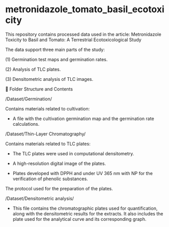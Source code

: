 # metronidazole_tomato_basil_ecotoxicity
This repository contains processed data used in the article: Metronidazole Toxicity to Basil and Tomato: A Terrestrial Ecotoxicological Study 

The data support three main parts of the study:

(1) Germination test maps and germination rates.

(2) Analysis of TLC plates.

(3) Densitometric analysis of TLC images.


📂 Folder Structure and Contents

/Dataset/Germination/

Contains materials related to cultivation:
 - A file with the cultivation germination map and the germination rate calculations.

/Dataset/Thin-Layer Chromatography/

Contains materials related to TLC plates:

- The TLC plates were used in computational densitometry.

- A high-resolution digital image of the plates.

- Plates developed with DPPH and under UV 365 nm with NP for the verification of phenolic substances.

The protocol used for the preparation of the plates.

/Dataset/Densitometric analysis/

- This file contains the chromatographic plates used for quantification, along with the densitometric results for the extracts. It also includes the plate used for the analytical curve and its corresponding graph.
